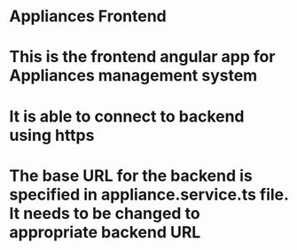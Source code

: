 # Appliances Frontend

# This is the frontend angular app for Appliances management system
# It is able to connect to backend using https
# The base URL for the backend is specified in appliance.service.ts file. It needs to be changed to appropriate backend URL

